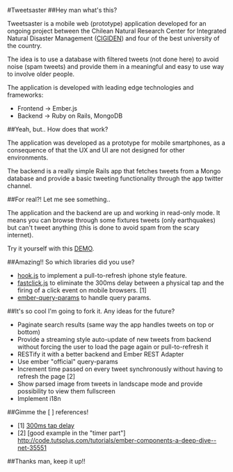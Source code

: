 #Tweetsaster
##Hey man what's this?

Tweetsaster is a mobile web (prototype) application developed for an ongoing project between the Chilean Natural Research Center for Integrated Natural Disaster Management ([CIGIDEN](http://www.cigiden.cl/en)) and four of the best university of the country.

The idea is to use a database with filtered tweets (not done here) to avoid noise (spam tweets) and provide them in a meaningful and easy to use way to involve older people.

The application is developed with leading edge technologies and frameworks:
* Frontend -> Ember.js
* Backend -> Ruby on Rails, MongoDB 

##Yeah, but.. How does that work?

The application was developed as a prototype for mobile smartphones, as a consequence of that the UX and UI are not designed for other environments.

The backend is a really simple Rails app that fetches tweets from a Mongo database and provide a basic tweeting functionality through the app twitter channel.

##For real?! Let me see something..

The application and the backend are up and working in read-only mode. It means you can browse through some fixtures tweets (only earthquakes) but can't tweet anything (this is done to avoid spam from the scary internet). 

Try it yourself with this [DEMO](http://www.riccardoodone.com/tweetsaster).  

##Amazing!! So which libraries did you use?

* [hook.js](https://github.com/jordansinger/hook.js/) to implement a pull-to-refresh iphone style feature.
* [fastclick.js](https://github.com/ftlabs/fastclick) to eliminate the 300ms delay between a physical tap and the firing of a click event on mobile browsers. [1]
* [ember-query-params](https://github.com/ElteHupkes/ember-query-params) to handle query params.

##It's so cool I'm going to fork it. Any ideas for the future?

* Paginate search results (same way the app handles tweets on top or bottom)
* Provide a streaming style auto-update of new tweets from backend without forcing the user to load the page again or pull-to-refresh it
* RESTify it with a better backend and Ember REST Adapter
* Use ember "official" query-params
* Increment time passed on every tweet synchronously without having to refresh the page [2]
* Show parsed image from tweets in landscape mode and provide possibility to view them fullscreen
* Implement i18n

##Gimme the [ ] references!

* [1] [300ms tap delay](http://updates.html5rocks.com/2013/12/300ms-tap-delay-gone-away)
* [2] [good example in the "timer part"] http://code.tutsplus.com/tutorials/ember-components-a-deep-dive--net-35551 

##Thanks man, keep it up!!
 
